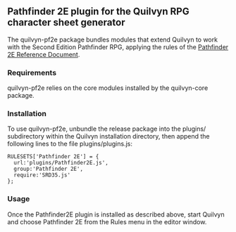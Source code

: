 ## Pathfinder 2E plugin for the Quilvyn RPG character sheet generator

The quilvyn-pf2e package bundles modules that extend Quilvyn to work with
the Second Edition Pathfinder RPG, applying the rules of the
<a href="https://2e.aonprd.com/Default.aspx">Pathfinder 2E Reference
Document</a>.

### Requirements

quilvyn-pf2e relies on the core modules installed by the quilvyn-core package.

### Installation

To use quilvyn-pf2e, unbundle the release package into the plugins/
subdirectory within the Quilvyn installation directory, then append the
following lines to the file plugins/plugins.js:

    RULESETS['Pathfinder 2E'] = {
      url:'plugins/Pathfinder2E.js',
      group:'Pathfinder 2E',
      require:'SRD35.js'
    };

### Usage

Once the Pathfinder2E plugin is installed as described above, start Quilvyn and
choose Pathfinder 2E from the Rules menu in the editor window.
